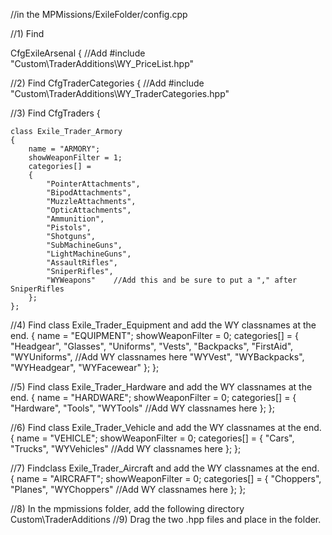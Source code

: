 

//in the MPMissions/ExileFolder/config.cpp

//1) Find

CfgExileArsenal
{
//Add
#include "Custom\TraderAdditions\WY_PriceList.hpp"


//2) Find CfgTraderCategories
{
//Add
#include "Custom\TraderAdditions\WY_TraderCategories.hpp"

//3) Find CfgTraders
{

	class Exile_Trader_Armory
	{
		name = "ARMORY";
		showWeaponFilter = 1;
		categories[] =
		{
			"PointerAttachments",
			"BipodAttachments",
			"MuzzleAttachments",
			"OpticAttachments",
			"Ammunition",
			"Pistols",
			"Shotguns",
			"SubMachineGuns",
			"LightMachineGuns",
			"AssaultRifles",
			"SniperRifles",
			"WYWeapons"    //Add this and be sure to put a "," after SniperRifles
		};
	};

//4) Find class Exile_Trader_Equipment and add the WY classnames at the end.
	{
		name = "EQUIPMENT";
		showWeaponFilter = 0;
		categories[] =
		{
			"Headgear",
			"Glasses",
			"Uniforms",
			"Vests",
			"Backpacks",
			"FirstAid",
			"WYUniforms", //Add WY classnames here
			"WYVest",
			"WYBackpacks",
			"WYHeadgear",
			"WYFacewear"
		};
	};

//5) Find class Exile_Trader_Hardware and add the WY classnames at the end.
	{
		name = "HARDWARE";
		showWeaponFilter = 0;
		categories[] =
		{
			"Hardware",
			"Tools",
			"WYTools" //Add WY classnames here
		};
	};

//6) Find class Exile_Trader_Vehicle and add the WY classnames at the end.
	{
		name = "VEHICLE";
		showWeaponFilter = 0;
		categories[] =
		{
			"Cars",
			"Trucks",
			"WYVehicles"  //Add WY classnames here
		};
	};

//7) Findclass Exile_Trader_Aircraft and add the WY classnames at the end.
	{
		name = "AIRCRAFT";
		showWeaponFilter = 0;
		categories[] =
		{
			"Choppers",
			"Planes",
			"WYChoppers" //Add WY classnames here
		};
	};

//8) In the mpmissions folder, add the following directory Custom\TraderAdditions
//9) Drag the two .hpp files and place in the folder.
